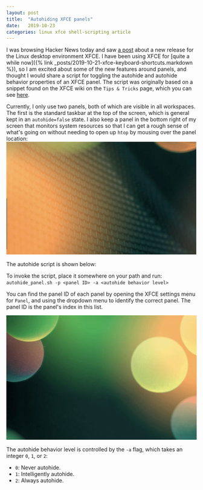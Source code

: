 ```yaml
---
layout: post
title:  "Autohiding XFCE panels"
date:   2019-10-23
categories: linux xfce shell-scripting article
---
```


I was browsing Hacker News today and saw [a post](https://simon.shimmerproject.org/2019/10/19/xfce-4-15-development-phase-starting/) about a new release for the Linux desktop environment XFCE.
I have been using XFCE for [quite a while now]({% link _posts/2019-10-21-xfce-keyboard-shortcuts.markdown %}), so I am excited about some of the new features around panels, and thought I would share a script for toggling the autohide and autohide behavior properties of an XFCE panel.
The script was originally based on a snippet found on the XFCE wiki on the `Tips & Tricks` page, which you can see [here](https://wiki.xfce.org/tips).

Currently, I only use two panels, both of which are visible in all workspaces.
The first is the standard taskbar at the top of the screen, which is general kept in an `autohide=false` state.
I also keep a panel in the bottom right of my screen that monitors system resources so that I can get a rough sense of what's going on without needing to open up `htop` by mousing over the panel location:
![Demonstration of mousing over the resource-monitor panel](/assets/resource-monitor-panel-autohide.gif)

The autohide script is shown below:

<script src="https://gist.github.com/eindiran/5f5696a61889c2dfbb423c5be1a70c52.js"></script>

To invoke the script, place it somewhere on your path and run: `autohide_panel.sh -p <panel ID> -a <autohide behavior level>`

You can find the panel ID of each panel by opening the XFCE settings menu for `Panel`, and using the dropdown menu to identify the correct panel. The panel ID is the panel's index in this list.

![Finding the panel ID](/assets/finding-panel-id.gif)

The autohide behavior level is controlled by the `-a` flag, which takes an integer `0`, `1`, or `2`:

* `0`: Never autohide.
* `1`: Intelligently autohide.
* `2`: Always autohide.
